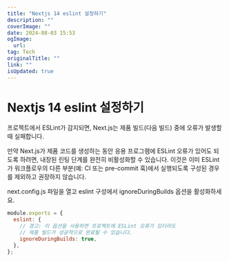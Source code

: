 ```yaml
---
title: "Nextjs 14 eslint 설정하기"
description: ""
coverImage: ""
date: 2024-08-03 15:53
ogImage: 
  url: 
tag: Tech
originalTitle: ""
link: ""
isUpdated: true
---
```






# Nextjs 14 eslint 설정하기

프로젝트에서 ESLint가 감지되면, Next.js는 제품 빌드(다음 빌드) 중에 오류가 발생할 때 실패합니다.

만약 Next.js가 제품 코드를 생성하는 동안 응용 프로그램에 ESLint 오류가 있어도 되도록 하려면, 내장된 린팅 단계를 완전히 비활성화할 수 있습니다. 이것은 이미 ESLint가 워크플로우의 다른 부분(예: CI 또는 pre-commit 훅)에서 실행되도록 구성된 경우를 제외하고 권장하지 않습니다.

next.config.js 파일을 열고 eslint 구성에서 ignoreDuringBuilds 옵션을 활성화하세요.

<div class="content-ad"></div>

```js
module.exports = {
  eslint: {
    // 경고: 이 옵션을 사용하면 프로젝트에 ESLint 오류가 있더라도
    // 제품 빌드가 성공적으로 완료될 수 있습니다.
    ignoreDuringBuilds: true,
  },
};
```

<div class="content-ad"></div>
